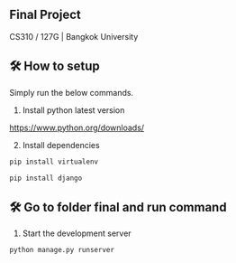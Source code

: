 ## Final Project

CS310 / 127G | Bangkok University


## 🛠 How to setup

Simply run the below commands.

1. Install python latest version

https://www.python.org/downloads/

2. Install dependencies

```sh
pip install virtualenv
```

```sh
pip install django
```


## 🛠 Go to folder final and run command

1. Start the development server

```sh
python manage.py runserver
```
